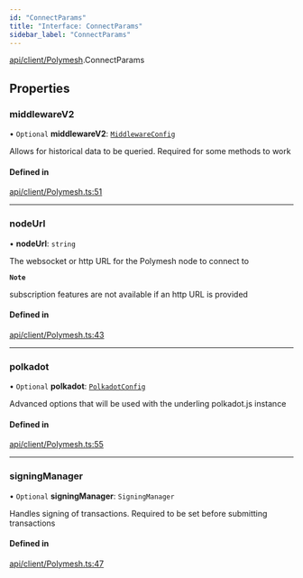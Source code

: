 ```yaml
---
id: "ConnectParams"
title: "Interface: ConnectParams"
sidebar_label: "ConnectParams"
---
```


[api/client/Polymesh](../../../../../modules/API/Client/Polymesh/Polymesh.md).ConnectParams

## Properties

### middlewareV2

• `Optional` **middlewareV2**: [`MiddlewareConfig`](../../Types/MiddlewareConfig/MiddlewareConfig.md)

Allows for historical data to be queried. Required for some methods to work

#### Defined in

[api/client/Polymesh.ts:51](https://github.com/PolymeshAssociation/polymesh-sdk/blob/5b946f904/src/api/client/Polymesh.ts#L51)

___

### nodeUrl

• **nodeUrl**: `string`

The websocket or http URL for the Polymesh node to connect to

**`Note`**

subscription features are not available if an http URL is provided

#### Defined in

[api/client/Polymesh.ts:43](https://github.com/PolymeshAssociation/polymesh-sdk/blob/5b946f904/src/api/client/Polymesh.ts#L43)

___

### polkadot

• `Optional` **polkadot**: [`PolkadotConfig`](../../Types/PolkadotConfig/PolkadotConfig.md)

Advanced options that will be used with the underling polkadot.js instance

#### Defined in

[api/client/Polymesh.ts:55](https://github.com/PolymeshAssociation/polymesh-sdk/blob/5b946f904/src/api/client/Polymesh.ts#L55)

___

### signingManager

• `Optional` **signingManager**: `SigningManager`

Handles signing of transactions. Required to be set before submitting transactions

#### Defined in

[api/client/Polymesh.ts:47](https://github.com/PolymeshAssociation/polymesh-sdk/blob/5b946f904/src/api/client/Polymesh.ts#L47)
